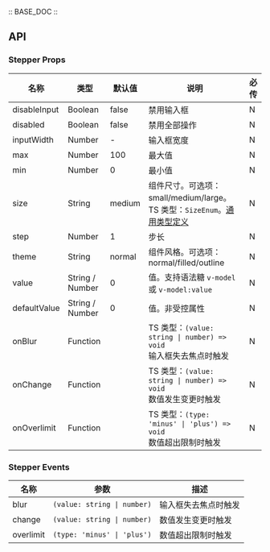 :: BASE_DOC ::

## API
### Stepper Props

名称 | 类型 | 默认值 | 说明 | 必传
-- | -- | -- | -- | --
disableInput | Boolean | false | 禁用输入框 | N
disabled | Boolean | false | 禁用全部操作 | N
inputWidth | Number | - | 输入框宽度 | N
max | Number | 100 | 最大值 | N
min | Number | 0 | 最小值 | N
size | String | medium | 组件尺寸。可选项：small/medium/large。TS 类型：`SizeEnum`。[通用类型定义](https://github.com/Tencent/tdesign-mobile-vue/blob/develop/src/common.ts) | N
step | Number | 1 | 步长 | N
theme | String | normal | 组件风格。可选项：normal/filled/outline | N
value | String / Number | 0 | 值。支持语法糖 `v-model` 或 `v-model:value` | N
defaultValue | String / Number | 0 | 值。非受控属性 | N
onBlur | Function |  | TS 类型：`(value: string \| number) => void`<br/>输入框失去焦点时触发 | N
onChange | Function |  | TS 类型：`(value: string \| number) => void`<br/>数值发生变更时触发 | N
onOverlimit | Function |  | TS 类型：`(type: 'minus' \| 'plus') => void`<br/>数值超出限制时触发 | N

### Stepper Events

名称 | 参数 | 描述
-- | -- | --
blur | `(value: string \| number)` | 输入框失去焦点时触发
change | `(value: string \| number)` | 数值发生变更时触发
overlimit | `(type: 'minus' \| 'plus')` | 数值超出限制时触发
